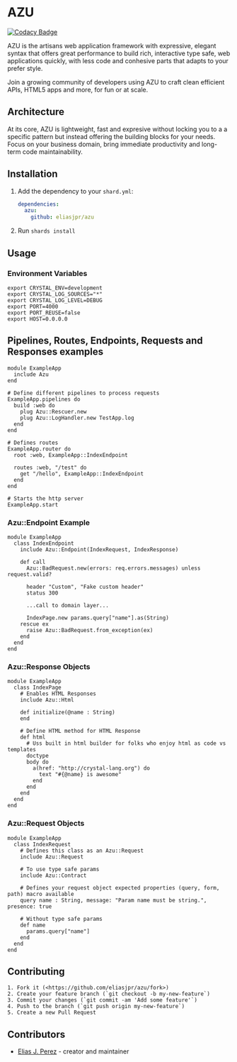 # AZU
[![Codacy Badge](https://api.codacy.com/project/badge/Grade/b58f03f01de241e0b75f222e31d905d7)](https://www.codacy.com/manual/eliasjpr/azu?utm_source=github.com&amp;utm_medium=referral&amp;utm_content=eliasjpr/azu&amp;utm_campaign=Badge_Grade)

AZU is the artisans web application framework with expressive, elegant syntax that offers great performance to build rich, interactive type safe, web applications quickly, with less code and conhesive parts that adapts to your prefer style.

Join a growing community of developers using AZU to craft clean efficient APIs, HTML5 apps and more, for fun or at scale.

## Architecture

At its core, AZU is lightweight, fast and expresive without locking you to a a specific pattern but instead offering the building blocks for your needs. Focus on your business domain, bring immediate productivity and long-term code maintainability. 

## Installation

  1.  Add the dependency to your `shard.yml`:

      ```yaml
      dependencies:
        azu:
          github: eliasjpr/azu
      ```

  2.  Run `shards install`

## Usage

### Environment Variables

```shell
export CRYSTAL_ENV=development
export CRYSTAL_LOG_SOURCES="*"
export CRYSTAL_LOG_LEVEL=DEBUG
export PORT=4000
export PORT_REUSE=false
export HOST=0.0.0.0
```

## Pipelines, Routes, Endpoints, Requests and Responses examples

```crystal
module ExampleApp
  include Azu
end

# Define different pipelines to process requests
ExampleApp.pipelines do
  build :web do
    plug Azu::Rescuer.new
    plug Azu::LogHandler.new TestApp.log
  end
end

# Defines routes
ExampleApp.router do
  root :web, ExampleApp::IndexEndpoint

  routes :web, "/test" do
    get "/hello", ExampleApp::IndexEndpoint
  end
end

# Starts the http server
ExampleApp.start
```

### Azu::Endpoint Example

```crystal
module ExampleApp
  class IndexEndpoint 
    include Azu::Endpoint(IndexRequest, IndexResponse)

    def call
      Azu::BadRequest.new(errors: req.errors.messages) unless request.valid?

      header "Custom", "Fake custom header"
      status 300

      ...call to domain layer...
      
      IndexPage.new params.query["name"].as(String)
    rescue ex
      raise Azu::BadRequest.from_exception(ex)
    end
  end
end
```

### Azu::Response Objects

```crystal
module ExampleApp
  class IndexPage
    # Enables HTML Responses
    include Azu::Html
    
    def initialize(@name : String)
    end

    # Define HTML method for HTML Response
    def html
      # Uss built in html builder for folks who enjoy html as code vs templates
      doctype
      body do
        a(href: "http://crystal-lang.org") do
          text "#{@name} is awesome"
        end
      end
    end
  end
end
```

### Azu::Request Objects

```crystal
module ExampleApp
  class IndexRequest
    # Defines this class as an Azu::Request 
    include Azu::Request

    # To use type safe params
    include Azu::Contract

    # Defines your request object expected properties (query, form, path) macro available
    query name : String, message: "Param name must be string.", presence: true

    # Without type safe params
    def name
      params.query["name"]
    end
  end
end
```

## Contributing

    1. Fork it (<https://github.com/eliasjpr/azu/fork>)
    2. Create your feature branch (`git checkout -b my-new-feature`)
    3. Commit your changes (`git commit -am 'Add some feature'`)
    4. Push to the branch (`git push origin my-new-feature`)
    5. Create a new Pull Request

## Contributors

-   [Elias J. Perez](https://github.com/eliasjpr) - creator and maintainer
